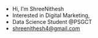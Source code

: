 - Hi, I’m ShreeNithesh
- Interested in Digital Marketing,
- Data Science Student @PSGCT
- shreenithesh4@gmail.com


<!---
ShreeNithesh/ShreeNithesh is a ✨ special ✨ repository because its `README.md` (this file) appears on your GitHub profile.
You can click the Preview link to take a look at your changes.
--->
